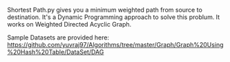 Shortest Path.py gives you a minimum weighted path from source to destination.
It's a Dynamic Programming approach to solve this problum.
It works on Weighted Directed Acyclic Graph.

Sample Datasets are provided here:
https://github.com/yuvraj97/Algorithms/tree/master/Graph/Graph%20Using%20Hash%20Table/DataSet/DAG

